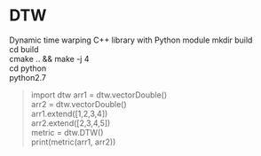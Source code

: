 # DTW
Dynamic time warping C++ library with Python module
mkdir build  
cd build  
cmake .. && make -j 4  
cd python  
python2.7  
> import dtw
> arr1 = dtw.vectorDouble()  
> arr2 = dtw.vectorDouble()  
> arr1.extend([1,2,3,4])  
> arr2.extend([2,3,4,5])  
> metric = dtw.DTW()  
> print(metric(arr1, arr2))  
